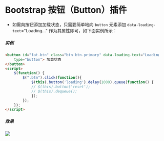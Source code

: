 # Bootstrap 按钮（Button）插件

* 如需向按钮添加加载状态，只需要简单地向 `button` 元素添加 `data-loading-text`="Loading..." 作为其属性即可，如下面实例所示：

##### 实例
```html
<button id="fat-btn" class="btn btn-primary" data-loading-text="Loading..." 
    type="button"> 加载状态
</button>
<script>
    $(function() {
        $(".btn").click(function(){
            $(this).button('loading').delay(1000).queue(function() {
            // $(this).button('reset');
            // $(this).dequeue(); 
            });
        });
    });  
</script>
```
##### 效果
![](https://i.imgur.com/I4cXc0W.png)